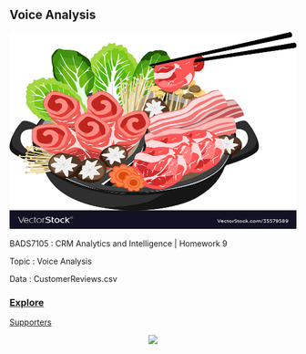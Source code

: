 ## **Voice Analysis**
<p align="center">
 <img  width="750" height="345" src="./shabu-vector-35579589.jpg">
</p>

BADS7105 : CRM Analytics and Intelligence | Homework 9

Topic : Voice Analysis

Data : CustomerReviews.csv

### <ins>Explore</ins>

<ins>Supporters</ins>

<p align="center">
 <img  src="./lot_easy.png">
</p>
